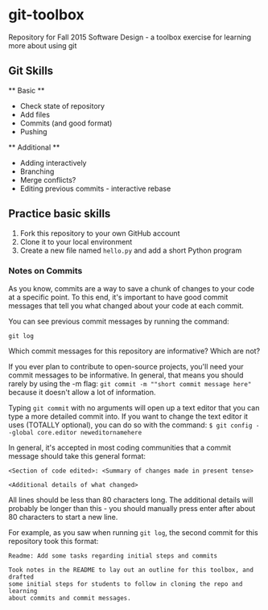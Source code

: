 # git-toolbox
Repository for Fall 2015 Software Design - a toolbox exercise for learning more about using git

## Git Skills

** Basic **
- Check state of repository
- Add files
- Commits (and good format)
- Pushing

** Additional **
- Adding interactively
- Branching
- Merge conflicts?
- Editing previous commits - interactive rebase

## Practice basic skills

1. Fork this repository to your own GitHub account
2. Clone it to your local environment
3. Create a new file named `hello.py` and add a short Python program

### Notes on Commits
As you know, commits are a way to save a chunk of changes to your code at a specific point.  To this end, it's important to have good commit messages that tell you what changed about your code at each commit.

You can see previous commit messages by running the command:
```
git log
```
Which commit messages for this repository are informative?  Which are not?  

If you ever plan to contribute to open-source projects, you'll need your commit messages to be informative.  In general, that means you should rarely by using the -m flag: `git commit -m ""short commit message here"` because it doesn't allow a lot of information.

Typing `git commit` with no arguments will open up a text editor that you can type a more detailed commit into.  If you want to change the text editor it uses (TOTALLY optional), you can do so with the command:
``` $ git config --global core.editor neweditornamehere ```

In general, it's accepted in most coding communities that a commit message should take this general format:
```
<Section of code edited>: <Summary of changes made in present tense>

<Additional details of what changed>
```

All lines should be less than 80 characters long.  The additional details will probably be longer than this - you should manually press enter after about 80 characters to start a new line.

For example, as you saw when running `git log`, the second commit for this repository took this format:
```
Readme: Add some tasks regarding initial steps and commits

Took notes in the README to lay out an outline for this toolbox, and drafted
some initial steps for students to follow in cloning the repo and learning
about commits and commit messages.
```